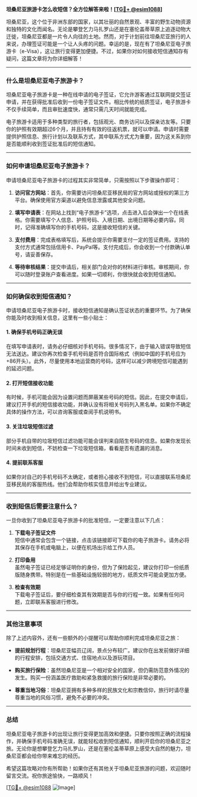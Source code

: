 **坦桑尼亚旅游卡怎么收短信？全方位解答来啦！[[TG💪+ @esim1088](https://t.me/s/esim1088)]**

坦桑尼亚，这个位于非洲东部的国家，以其壮丽的自然景观、丰富的野生动物资源和独特的文化而闻名。无论是攀登乞力马扎罗山还是在塞伦盖蒂草原上追逐动物大迁徙，坦桑尼亚都是一片令人向往的土地。然而，对于计划前往坦桑尼亚旅行的人来说，办理签证可能是一个让人头疼的问题。幸运的是，现在有了坦桑尼亚电子旅游卡（e-Visa），这让旅行变得更加便捷。不过，如果你对如何接收短信通知存有疑问，这篇文章将为你详细解答！

---

### **什么是坦桑尼亚电子旅游卡？**

坦桑尼亚电子旅游卡是一种在线申请的电子签证，它允许游客通过互联网提交签证申请，并在获得批准后收到一份电子签证文件。相比传统的纸质签证，电子旅游卡不仅手续简单，而且审批速度快，通常只需几天时间就能完成。

电子旅游卡适用于多种类型的旅行者，包括观光、商务访问以及探亲访友等。只要你的护照有效期超过6个月，并且持有有效的往返机票，就可以申请。申请时需要提供护照信息、旅行计划以及联系方式，其中联系方式尤为重要，因为这关系到你是否能顺利收到签证批准后的短信通知。

---

### **如何申请坦桑尼亚电子旅游卡？**

申请坦桑尼亚电子旅游卡的过程其实非常简单，只需按照以下步骤操作即可：

1. **访问官方网站**：首先，你需要访问坦桑尼亚移民局的官方网站或授权的第三方平台。确保使用官方渠道以避免信息泄露或其他安全问题。
   
2. **填写申请表**：在网站上找到“电子旅游卡”选项，点击进入后会弹出一个在线表格。你需要填写个人信息、护照号码、入境日期、出境日期等必要内容。同时，记得准确填写你的手机号码，这是接收短信的关键。

3. **支付费用**：完成表格填写后，系统会提示你需要支付一定的签证费用。支持的支付方式通常包括信用卡、PayPal等。支付完成后，你会收到一个付款确认单号，请妥善保存。

4. **等待审核结果**：提交申请后，相关部门会对你的材料进行审核。审核期间，你可以随时登录账户查看进度。如果一切顺利，你很快就会收到短信通知。

---

### **如何确保收到短信通知？**

申请坦桑尼亚电子旅游卡时，接收短信通知是确认签证状态的重要环节。为了确保你能及时收到相关信息，这里有一些小贴士：

#### **1. 确保手机号码正确无误**
在填写申请表时，请务必仔细核对手机号码。很多情况下，由于输入错误导致短信无法送达。建议你再次检查手机号码是否符合国际格式（例如中国的手机号应为+86开头）。此外，尽量使用本地运营商的号码，这样可以减少跨境短信可能遇到的延迟问题。

#### **2. 打开短信接收功能**
有时候，手机可能会因为设置问题而屏蔽某些号码的短信。因此，在提交申请后，建议打开手机的短信接收功能，并确认没有将相关号码列入黑名单。如果你不确定具体的操作方法，可以咨询客服或查阅手机说明书。

#### **3. 关注垃圾短信过滤**
部分手机自带的垃圾短信过滤功能可能会误判来自陌生号码的信息。如果你发现长时间未收到短信，不妨检查一下垃圾短信箱，看看是否有遗漏的消息。

#### **4. 提前联系客服**
如果你对自己的手机号码不太确定，或者担心接收不到短信，可以直接联系坦桑尼亚移民局的客服热线。他们会帮助你核实信息并给出专业建议。

---

### **收到短信后需要注意什么？**

一旦你收到了坦桑尼亚电子旅游卡的批准短信，一定要注意以下几点：

1. **下载电子签证文件**  
   短信中通常会包含一个链接，点击该链接即可下载你的电子旅游卡。请务必将其保存在手机或电脑上，以便在机场出示给工作人员。

2. **打印备用**  
   虽然电子签证已经足够证明你的身份，但为了保险起见，建议你打印一份纸质版随身携带。特别是在一些基础设施较弱的地方，纸质文件可能会更加方便。

3. **检查有效期**  
   下载电子签证后，要仔细检查其有效期是否与你的行程一致。如果有任何问题，立即联系客服进行修改。

---

### **其他注意事项**

除了上述内容外，还有一些额外的小提醒可以帮助你顺利完成坦桑尼亚之旅：

- **提前规划行程**：坦桑尼亚幅员辽阔，景点分布较广。建议你在出发前做好详细的行程安排，包括交通方式、住宿地点以及游玩项目。
  
- **购买旅行保险**：虽然坦桑尼亚是一个相对安全的国家，但仍需防范意外情况的发生。购买一份涵盖医疗救助和紧急救援的旅行保险是非常必要的。

- **尊重当地习俗**：坦桑尼亚拥有多种多样的民族文化和宗教信仰，旅行时请尽量尊重当地的风俗习惯，避免不必要的冲突。

---

### **总结**

坦桑尼亚电子旅游卡的出现让旅行变得更加高效和便捷。只要你按照正确的流程操作，并确保手机号码准确无误，就能轻松收到短信通知，顺利开启你的坦桑尼亚之旅。无论你是想攀登乞力马扎罗山，还是在塞伦盖蒂草原上感受大自然的魅力，坦桑尼亚都会给你带来难忘的经历。

希望这篇攻略对你有所帮助！如果你还有其他关于坦桑尼亚旅游的问题，欢迎随时留言交流。祝你旅途愉快，一路顺风！

[[TG💪+ @esim1088](https://t.me/s/esim1088) ![Image](https://i.postimg.cc/4NQfJmqS/Snipaste-2025-05-13-00-14-12.png)]
